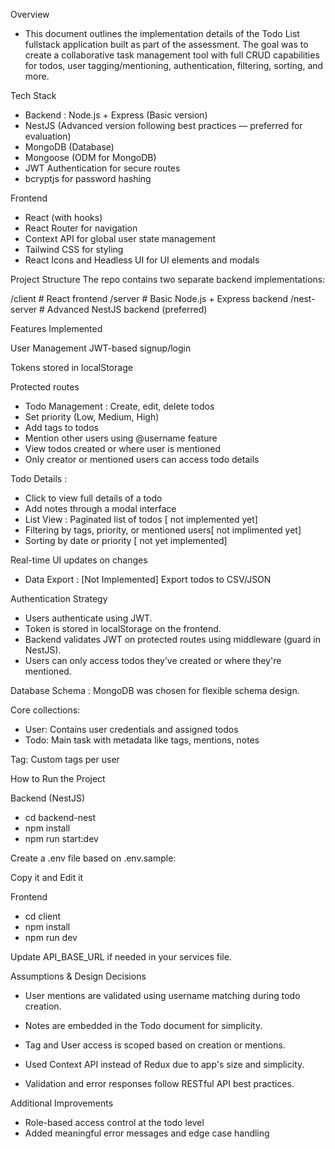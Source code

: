 Overview

- This document outlines the implementation details of the Todo List fullstack application built as part of the assessment. The goal was to create a collaborative task management tool with full CRUD capabilities for todos, user tagging/mentioning, authentication, filtering, sorting, and more.

Tech Stack

- Backend : Node.js + Express (Basic version)
- NestJS (Advanced version following best practices — preferred for evaluation)
- MongoDB (Database)
- Mongoose (ODM for MongoDB)
- JWT Authentication for secure routes
- bcryptjs for password hashing

Frontend
- React (with hooks)
- React Router for navigation
- Context API for global user state management
- Tailwind CSS for styling
- React Icons and Headless UI for UI elements and modals

Project Structure
The repo contains two separate backend implementations:

/client                 # React frontend
/server        # Basic Node.js + Express backend
/nest-server           # Advanced NestJS backend (preferred)


Features Implemented

User Management
JWT-based signup/login

Tokens stored in localStorage

Protected routes


- Todo Management : Create, edit, delete todos
- Set priority (Low, Medium, High)
- Add tags to todos
- Mention other users using @username feature
- View todos created or where user is mentioned
- Only creator or mentioned users can access todo details

Todo Details : 
- Click to view full details of a todo
- Add notes through a modal interface
- List View  : Paginated list of todos [ not implemented yet]
- Filtering by tags, priority, or mentioned users[ not implimented yet]
- Sorting by date or priority [ not yet implemented]

Real-time UI updates on changes

- Data Export : [Not Implemented] Export todos to CSV/JSON


Authentication Strategy
- Users authenticate using JWT.
- Token is stored in localStorage on the frontend.
- Backend validates JWT on protected routes using middleware (guard in NestJS).
- Users can only access todos they’ve created or where they're mentioned.

Database Schema : MongoDB was chosen for flexible schema design. 

Core collections:
- User: Contains user credentials and assigned todos
- Todo: Main task with metadata like tags, mentions, notes

Tag: Custom tags per user


How to Run the Project


Backend (NestJS)

- cd backend-nest
- npm install
- npm run start:dev


Create a .env file based on .env.sample:

Copy it and Edit it 


Frontend

- cd client
- npm install
- npm run dev


Update API_BASE_URL if needed in your services file.


Assumptions & Design Decisions
- User mentions are validated using username matching during todo creation.

- Notes are embedded in the Todo document for simplicity.

- Tag and User access is scoped based on creation or mentions.

- Used Context API instead of Redux due to app's size and simplicity.

- Validation and error responses follow RESTful API best practices.

Additional Improvements

- Role-based access control at the todo level
- Added meaningful error messages and edge case handling